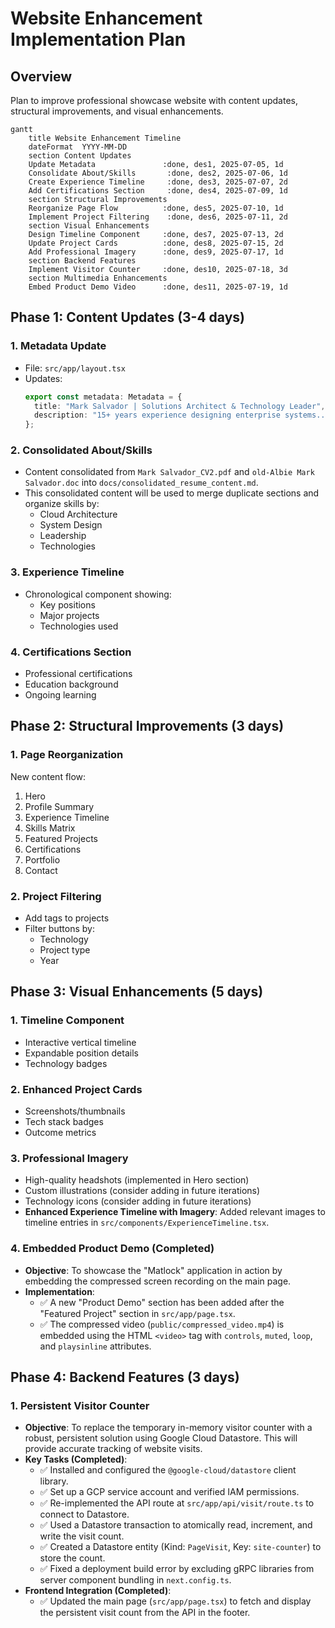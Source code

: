# Website Enhancement Implementation Plan

## Overview
Plan to improve professional showcase website with content updates, structural improvements, and visual enhancements.

```mermaid
gantt
    title Website Enhancement Timeline
    dateFormat  YYYY-MM-DD
    section Content Updates
    Update Metadata               :done, des1, 2025-07-05, 1d
    Consolidate About/Skills       :done, des2, 2025-07-06, 1d
    Create Experience Timeline     :done, des3, 2025-07-07, 2d
    Add Certifications Section     :done, des4, 2025-07-09, 1d
    section Structural Improvements
    Reorganize Page Flow          :done, des5, 2025-07-10, 1d
    Implement Project Filtering    :done, des6, 2025-07-11, 2d
    section Visual Enhancements
    Design Timeline Component     :done, des7, 2025-07-13, 2d
    Update Project Cards          :done, des8, 2025-07-15, 2d
    Add Professional Imagery      :done, des9, 2025-07-17, 1d
    section Backend Features
    Implement Visitor Counter     :done, des10, 2025-07-18, 3d
    section Multimedia Enhancements
    Embed Product Demo Video      :done, des11, 2025-07-19, 1d
```

## Phase 1: Content Updates (3-4 days)

### 1. Metadata Update
- File: `src/app/layout.tsx`
- Updates:
  ```typescript
  export const metadata: Metadata = {
    title: "Mark Salvador | Solutions Architect & Technology Leader",
    description: "15+ years experience designing enterprise systems..."
  };
  ```

### 2. Consolidated About/Skills
- Content consolidated from `Mark Salvador_CV2.pdf` and `old-Albie Mark Salvador.doc` into `docs/consolidated_resume_content.md`.
- This consolidated content will be used to merge duplicate sections and organize skills by:
  - Cloud Architecture
  - System Design
  - Leadership
  - Technologies

### 3. Experience Timeline
- Chronological component showing:
  - Key positions
  - Major projects
  - Technologies used

### 4. Certifications Section
- Professional certifications
- Education background
- Ongoing learning

## Phase 2: Structural Improvements (3 days)

### 1. Page Reorganization
New content flow:
1. Hero
2. Profile Summary
3. Experience Timeline
4. Skills Matrix
5. Featured Projects
6. Certifications
7. Portfolio
8. Contact

### 2. Project Filtering
- Add tags to projects
- Filter buttons by:
  - Technology
  - Project type
  - Year

## Phase 3: Visual Enhancements (5 days)

### 1. Timeline Component
- Interactive vertical timeline
- Expandable position details
- Technology badges

### 2. Enhanced Project Cards
- Screenshots/thumbnails
- Tech stack badges
- Outcome metrics

### 3. Professional Imagery
- High-quality headshots (implemented in Hero section)
- Custom illustrations (consider adding in future iterations)
- Technology icons (consider adding in future iterations)
- **Enhanced Experience Timeline with Imagery**: Added relevant images to timeline entries in `src/components/ExperienceTimeline.tsx`.

### 4. Embedded Product Demo (Completed)
- **Objective**: To showcase the "Matlock" application in action by embedding the compressed screen recording on the main page.
- **Implementation**:
  - ✅ A new "Product Demo" section has been added after the "Featured Project" section in `src/app/page.tsx`.
  - ✅ The compressed video (`public/compressed_video.mp4`) is embedded using the HTML `<video>` tag with `controls`, `muted`, `loop`, and `playsinline` attributes.

## Phase 4: Backend Features (3 days)

### 1. Persistent Visitor Counter
- **Objective**: To replace the temporary in-memory visitor counter with a robust, persistent solution using Google Cloud Datastore. This will provide accurate tracking of website visits.
- **Key Tasks (Completed)**:
  - ✅ Installed and configured the `@google-cloud/datastore` client library.
  - ✅ Set up a GCP service account and verified IAM permissions.
  - ✅ Re-implemented the API route at `src/app/api/visit/route.ts` to connect to Datastore.
  - ✅ Used a Datastore transaction to atomically read, increment, and write the visit count.
  - ✅ Created a Datastore entity (Kind: `PageVisit`, Key: `site-counter`) to store the count.
  - ✅ Fixed a deployment build error by excluding gRPC libraries from server component bundling in `next.config.ts`.
- **Frontend Integration (Completed)**:
  - ✅ Updated the main page (`src/app/page.tsx`) to fetch and display the persistent visit count from the API in the footer.